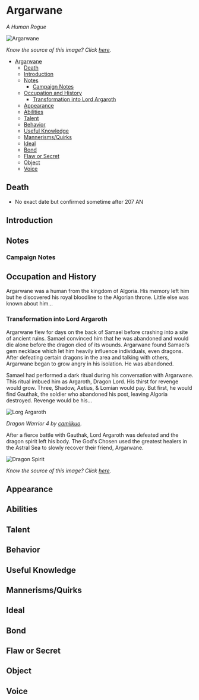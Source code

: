 # Argarwane
*A Human Rogue*

![Argarwane](https://i.pinimg.com/originals/b5/f1/49/b5f14933f0f0d38dabba501d8bd465e5.jpg)

*Know the source of this image? Click [here](https://airtable.com/shr3qtfCwGUUMYQqI).*

- [Argarwane](#Argarwane)
  - [Death](#Death)
  - [Introduction](#Introduction)
  - [Notes](#Notes)
    - [Campaign Notes](#Campaign-Notes)
  - [Occupation and History](#Occupation-and-History)
    - [Transformation into Lord Argaroth](#Transformation-into-Lord-Argaroth)
  - [Appearance](#Appearance)
  - [Abilities](#Abilities)
  - [Talent](#Talent)
  - [Behavior](#Behavior)
  - [Useful Knowledge](#Useful-Knowledge)
  - [Mannerisms/Quirks](#MannerismsQuirks)
  - [Ideal](#Ideal)
  - [Bond](#Bond)
  - [Flaw or Secret](#Flaw-or-Secret)
  - [Object](#Object)
  - [Voice](#Voice)

## Death
- No exact date but confirmed sometime after 207 AN
## Introduction
## Notes
### Campaign Notes
## Occupation and History
Argarwane was a human from the kingdom of Algoria. His memory left him but he discovered his royal bloodline to the Algorian throne. Little else was known about him…
### Transformation into Lord Argaroth
Argarwane flew for days on the back of Samael before crashing into a site of ancient ruins. Samael convinced him that he was abandoned and would die alone before the dragon died of its wounds. Argarwane found Samael’s gem necklace which let him heavily influence individuals, even dragons. After defeating certain dragons in the area and talking with others, Argarwane began to grow angry in his isolation. He was abandoned.

Samael had performed a dark ritual during his conversation with Argarwane. This ritual imbued him as Argaroth, Dragon Lord. His thirst for revenge would grow. Three, Shadow, Aetius, & Lomian would pay. But first, he would find Gauthak, the soldier who abandoned his post, leaving Algoria destroyed. Revenge would be his…

![Lorg Argaroth](https://images-wixmp-ed30a86b8c4ca887773594c2.wixmp.com/f/720f041b-8f8f-4bbc-9efa-b811d0e65765/d6gamq-eb926ab4-07d9-4df6-a273-e3f2d37f3330.jpg?token=eyJ0eXAiOiJKV1QiLCJhbGciOiJIUzI1NiJ9.eyJzdWIiOiJ1cm46YXBwOjdlMGQxODg5ODIyNjQzNzNhNWYwZDQxNWVhMGQyNmUwIiwiaXNzIjoidXJuOmFwcDo3ZTBkMTg4OTgyMjY0MzczYTVmMGQ0MTVlYTBkMjZlMCIsIm9iaiI6W1t7InBhdGgiOiJcL2ZcLzcyMGYwNDFiLThmOGYtNGJiYy05ZWZhLWI4MTFkMGU2NTc2NVwvZDZnYW1xLWViOTI2YWI0LTA3ZDktNGRmNi1hMjczLWUzZjJkMzdmMzMzMC5qcGcifV1dLCJhdWQiOlsidXJuOnNlcnZpY2U6ZmlsZS5kb3dubG9hZCJdfQ.0Jl7UVOty2hkTNTSyxbV0v2-QSRJDcr7ccl8rwd01qw)

*Dragon Warrior 4 by [camilkuo](https://www.deviantart.com/camilkuo).*

After a fierce battle with Gauthak, Lord Argaroth was defeated and the dragon spirit left his body. The God's Chosen used the greatest healers in the Astral Sea to slowly recover their friend, Argarwane.

![Dragon Spirit](http://i34.servimg.com/u/f34/11/90/78/08/demon_11.jpg)

*Know the source of this image? Click [here](https://airtable.com/shr3qtfCwGUUMYQqI).*

## Appearance
## Abilities
## Talent
## Behavior
## Useful Knowledge
## Mannerisms/Quirks
## Ideal
## Bond
## Flaw or Secret
## Object
## Voice